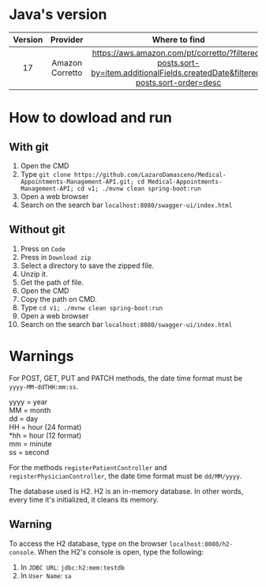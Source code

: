 # Java's version

|Version|Provider|Where to find|
|:-:|:-:|:-:|
|17|Amazon Corretto|https://aws.amazon.com/pt/corretto/?filtered-posts.sort-by=item.additionalFields.createdDate&filtered-posts.sort-order=desc|

# How to dowload and run

## With git

1. Open the CMD 
2. Type `git clone https://github.com/LazaroDamasceno/Medical-Appointments-Management-API.git; cd Medical-Appointments-Management-API; cd v1; ./mvnw clean spring-boot:run`
3. Open a web browser
4. Search on the search bar `localhost:8080/swagger-ui/index.html`

## Without git

1. Press on `Code`
2. Press in `Download zip`
3. Select a directory to save the zipped file.
4. Unzip it.
5. Get the path of file.
6. Open the CMD 
7. Copy the path on CMD.
8. Type `cd v1; ./mvnw clean spring-boot:run`
9. Open a web browser
10. Search on the search bar `localhost:8080/swagger-ui/index.html`

# Warnings

For POST, GET, PUT and PATCH methods, the date time format must be `yyyy-MM-ddTHH:mm:ss`.

yyyy = year<br>
MM = month<br>
dd = day<br>
HH = hour (24 format)<br>
*hh = hour (12 format)<br>
mm = minute<br>
ss = second<br>

For the methods `registerPatientController` and `registerPhysicianController`, the date time format must be `dd/MM/yyyy`. 

The database used is H2. H2 is an in-memory database. In other words, every time it's initialized, it cleans its memory.

## Warning

To access the H2 database, type on the browser `localhost:8080/h2-console`. When the H2's console is open, type the following:
1. In `JDBC URL`: `jdbc:h2:mem:testdb`
2. In `User Name`: `sa`
